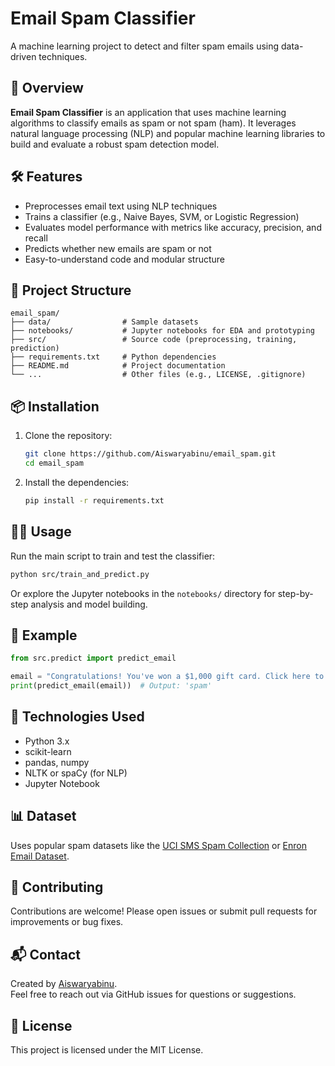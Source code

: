 # Email Spam Classifier

A machine learning project to detect and filter spam emails using data-driven techniques.

## 🚀 Overview

**Email Spam Classifier** is an application that uses machine learning algorithms to classify emails as spam or not spam (ham). It leverages natural language processing (NLP) and popular machine learning libraries to build and evaluate a robust spam detection model.

## 🛠️ Features

- Preprocesses email text using NLP techniques
- Trains a classifier (e.g., Naive Bayes, SVM, or Logistic Regression)
- Evaluates model performance with metrics like accuracy, precision, and recall
- Predicts whether new emails are spam or not
- Easy-to-understand code and modular structure

## 📂 Project Structure

```
email_spam/
├── data/                # Sample datasets
├── notebooks/           # Jupyter notebooks for EDA and prototyping
├── src/                 # Source code (preprocessing, training, prediction)
├── requirements.txt     # Python dependencies
├── README.md            # Project documentation
└── ...                  # Other files (e.g., LICENSE, .gitignore)
```

## 📦 Installation

1. Clone the repository:
   ```bash
   git clone https://github.com/Aiswaryabinu/email_spam.git
   cd email_spam
   ```
2. Install the dependencies:
   ```bash
   pip install -r requirements.txt
   ```

## 🏃‍♂️ Usage

Run the main script to train and test the classifier:

```bash
python src/train_and_predict.py
```

Or explore the Jupyter notebooks in the `notebooks/` directory for step-by-step analysis and model building.

## 🧪 Example

```python
from src.predict import predict_email

email = "Congratulations! You've won a $1,000 gift card. Click here to claim now!"
print(predict_email(email))  # Output: 'spam'
```

## 🧰 Technologies Used

- Python 3.x
- scikit-learn
- pandas, numpy
- NLTK or spaCy (for NLP)
- Jupyter Notebook

## 📊 Dataset

Uses popular spam datasets like the [UCI SMS Spam Collection](https://archive.ics.uci.edu/ml/datasets/sms+spam+collection) or [Enron Email Dataset](https://www.cs.cmu.edu/~enron/).

## 🤝 Contributing

Contributions are welcome! Please open issues or submit pull requests for improvements or bug fixes.

## 📬 Contact

Created by [Aiswaryabinu](https://github.com/Aiswaryabinu).  
Feel free to reach out via GitHub issues for questions or suggestions.

## 📄 License

This project is licensed under the MIT License.
